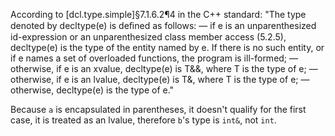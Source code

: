 According to [dcl.type.simple]§7.1.6.2¶4 in the C++ standard:
"The type denoted by decltype(e) is deﬁned as follows:
— if e is an unparenthesized id-expression or an unparenthesized class member access (5.2.5), decltype(e) is the type of the entity named by e. If there is no such entity, or if e names a set of overloaded functions, the program is ill-formed;
— otherwise, if e is an xvalue, decltype(e) is T&&, where T is the type of e;
— otherwise, if e is an lvalue, decltype(e) is T&, where T is the type of e;
— otherwise, decltype(e) is the type of e."

Because `a` is encapsulated in parentheses, it doesn't qualify for the first case, it is treated as an lvalue, therefore `b`'s type is `int&`, not `int`.